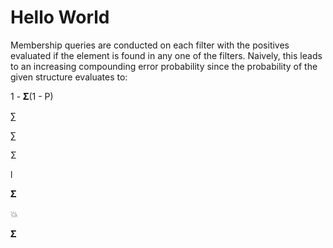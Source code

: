 # Hello World


Membership queries are conducted on each filter with the positives
evaluated if the element is found in any one of the filters.  Naively, this
leads to an increasing compounding error probability since the probability
of the given structure evaluates to:

1 - 𝚺(1 - P)
    
    

∑

∑

Σ


l

𝚺

:boom:

𝚺
